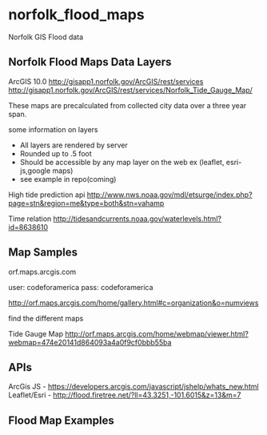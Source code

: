 norfolk_flood_maps
==================

Norfolk GIS Flood data

Norfolk Flood Maps Data Layers
---
ArcGIS 10.0
http://gisapp1.norfolk.gov/ArcGIS/rest/services
http://gisapp1.norfolk.gov/ArcGIS/rest/services/Norfolk_Tide_Gauge_Map/

These maps are precalculated from collected city data over a three year span.

some information on layers

- All layers are rendered by server
- Rounded up to .5 foot
- Should be accessible by any map layer on the web ex (leaflet, esri-js,google maps)
- see example in repo(coming)  

High tide prediction api
http://www.nws.noaa.gov/mdl/etsurge/index.php?page=stn&region=me&type=both&stn=vahamp

Time relation
http://tidesandcurrents.noaa.gov/waterlevels.html?id=8638610


Map Samples
---
orf.maps.arcgis.com

user: codeforamerica
pass: codeforamerica

http://orf.maps.arcgis.com/home/gallery.html#c=organization&o=numviews

find the different maps


Tide Gauge Map
http://orf.maps.arcgis.com/home/webmap/viewer.html?webmap=474e20141d864093a4a0f9cf0bbb55ba

APIs
---
ArcGis JS - https://developers.arcgis.com/javascript/jshelp/whats_new.html
Leaflet/Esri - http://flood.firetree.net/?ll=43.3251,-101.6015&z=13&m=7


Flood Map Examples
---
